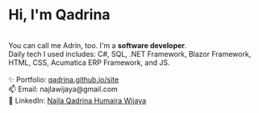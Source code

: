 <h1>Hi, I'm Qadrina</h1>
<br/>
You can call me Adrin, too. I'm a <b>software developer</b>. <br/>
Daily tech I used includes: C#, SQL, .NET Framework, Blazor Framework, HTML, CSS, Acumatica ERP Framework, and JS.
<br />
<br />
✨ Portfolio: <a href="http://qadrina.github.io/site" target="_blank">qadrina.github.io/site</a><br/>
📫 Email: najlawijaya@gmail.com <br/>
👋 LinkedIn: <a href="https://www.linkedin.com/in/najlaqadrina/" target="_blank">Najla Qadrina Humaira Wijaya</a><br/>

<!---
qadrina/qadrina is a ✨ special ✨ repository because its `README.md` (this file) appears on your GitHub profile.
You can click the Preview link to take a look at your changes.
--->

